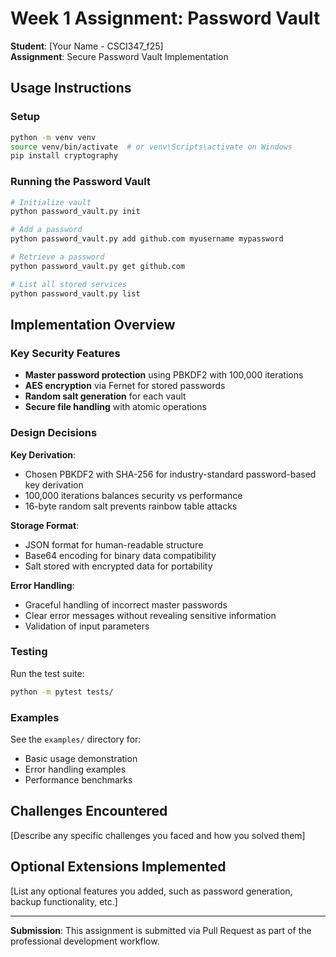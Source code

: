 # Week 1 Assignment: Password Vault

**Student**: [Your Name - CSCI347_f25]  
**Assignment**: Secure Password Vault Implementation

## Usage Instructions

### Setup
```bash
python -m venv venv
source venv/bin/activate  # or venv\Scripts\activate on Windows
pip install cryptography
```

### Running the Password Vault
```bash
# Initialize vault
python password_vault.py init

# Add a password
python password_vault.py add github.com myusername mypassword

# Retrieve a password
python password_vault.py get github.com

# List all stored services
python password_vault.py list
```

## Implementation Overview

### Key Security Features
- **Master password protection** using PBKDF2 with 100,000 iterations
- **AES encryption** via Fernet for stored passwords
- **Random salt generation** for each vault
- **Secure file handling** with atomic operations

### Design Decisions

**Key Derivation**:
- Chosen PBKDF2 with SHA-256 for industry-standard password-based key derivation
- 100,000 iterations balances security vs performance
- 16-byte random salt prevents rainbow table attacks

**Storage Format**:
- JSON format for human-readable structure
- Base64 encoding for binary data compatibility
- Salt stored with encrypted data for portability

**Error Handling**:
- Graceful handling of incorrect master passwords
- Clear error messages without revealing sensitive information
- Validation of input parameters

### Testing

Run the test suite:
```bash
python -m pytest tests/
```

### Examples

See the `examples/` directory for:
- Basic usage demonstration
- Error handling examples
- Performance benchmarks

## Challenges Encountered

[Describe any specific challenges you faced and how you solved them]

## Optional Extensions Implemented

[List any optional features you added, such as password generation, backup functionality, etc.]

---

**Submission**: This assignment is submitted via Pull Request as part of the professional development workflow.